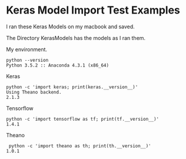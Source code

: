 # Keras Model Import Test Examples

I ran these Keras Models on my macbook and saved. 

The Directory KerasModels has the models as I ran them. 

My environment. 

```
python --version
Python 3.5.2 :: Anaconda 4.3.1 (x86_64)
```

Keras

```
python -c 'import keras; print(keras.__version__)'
Using Theano backend.
2.1.3
```

Tensorflow

```
python -c 'import tensorflow as tf; print(tf.__version__)'
1.4.1
```

Theano

```
 python -c 'import theano as th; print(th.__version__)'
1.0.1

```
